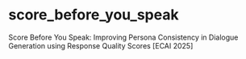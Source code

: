 # score_before_you_speak
Score Before You Speak: Improving Persona Consistency in Dialogue Generation using Response Quality Scores [ECAI 2025]
